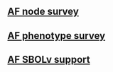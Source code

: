 ## [AF node survey](AF_node)

## [AF phenotype survey](AF_phenotype)

## [AF SBOLv support](SBOLv-support)